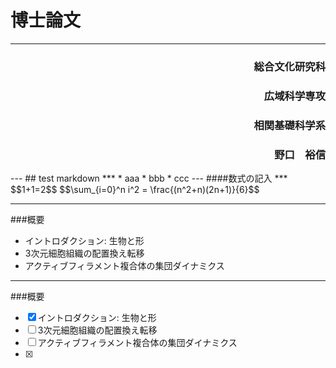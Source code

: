# 博士論文
***
<h3 style="text-align : right">総合文化研究科</h3>
<h3 style="text-align : right">広域科学専攻</h3>
<h3 style="text-align : right">相関基礎科学系</h3>
<h3 style="text-align : right">野口　裕信</h3>
---
## test markdown
***
 * aaa
 * bbb
   * ccc
---
####数式の記入
***
$$1+1=2$$
$$\sum_{i=0}^n i^2 = \frac{(n^2+n)(2n+1)}{6}$$

---
###概要
- イントロダクション: 生物と形
- 3次元細胞組織の配置換え転移
- アクティブフィラメント複合体の集団ダイナミクス
---
###概要
- [x] イントロダクション: 生物と形
- [ ] 3次元細胞組織の配置換え転移
- [ ] アクティブフィラメント複合体の集団ダイナミクス
- [x]